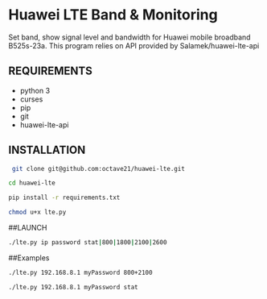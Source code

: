 # Huawei LTE Band & Monitoring

Set band, show signal level and bandwidth for Huawei mobile broadband B525s-23a. 
This program relies on API provided by Salamek/huawei-lte-api

## REQUIREMENTS
* python 3
* curses
* pip
* git
* huawei-lte-api

## INSTALLATION
```sh
 git clone git@github.com:octave21/huawei-lte.git
```
```sh
cd huawei-lte
```
```sh
pip install -r requirements.txt
```
```sh
chmod u+x lte.py
```

##LAUNCH
```sh
./lte.py ip password stat|800|1800|2100|2600
```

##Examples
```sh
./lte.py 192.168.8.1 myPassword 800+2100
```
```sh
./lte.py 192.168.8.1 myPassword stat
```


